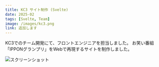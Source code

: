 ```yaml
---
title: KC3 サイト制作 (Svelte)
date: 2025-02
tags: [Svelte, Team]
image: /images/kc3.png
link: 追加します
---
```


KC3でのチーム開発にて、フロントエンジニアを担当しました。
お笑い番組「IPPONグランプリ」をWebで再現するサイトを制作しました。  

![スクリーンショット](/images/kc3.png)
